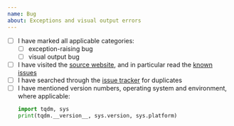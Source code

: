 ```yaml
---
name: Bug
about: Exceptions and visual output errors
---
```


- [ ] I have marked all applicable categories:
    + [ ] exception-raising bug
    + [ ] visual output bug
- [ ] I have visited the [source website], and in particular
  read the [known issues]
- [ ] I have searched through the [issue tracker] for duplicates
- [ ] I have mentioned version numbers, operating system and
  environment, where applicable:
  ```python
  import tqdm, sys
  print(tqdm.__version__, sys.version, sys.platform)
  ```

[source website]: https://github.com/tqdm/tqdm/
[known issues]: https://github.com/tqdm/tqdm/#faq-and-known-issues
[issue tracker]: https://github.com/tqdm/tqdm/issues?q=
